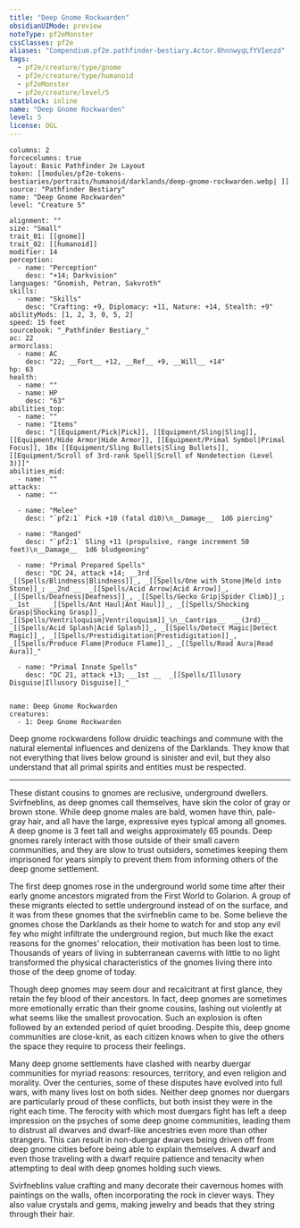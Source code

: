 ```yaml
---
title: "Deep Gnome Rockwarden"
obsidianUIMode: preview
noteType: pf2eMonster
cssClasses: pf2e
aliases: "Compendium.pf2e.pathfinder-bestiary.Actor.0hnnwyqLfYVIenzd" 
tags:
  - pf2e/creature/type/gnome
  - pf2e/creature/type/humanoid
  - pf2eMonster
  - pf2e/creature/level/5
statblock: inline
name: "Deep Gnome Rockwarden"
level: 5
license: OGL
---
```


```statblock
columns: 2
forcecolumns: true
layout: Basic Pathfinder 2e Layout
token: [[modules/pf2e-tokens-bestiaries/portraits/humanoid/darklands/deep-gnome-rockwarden.webp| ]]
source: "Pathfinder Bestiary"
name: "Deep Gnome Rockwarden"
level: "Creature 5"

alignment: ""
size: "Small"
trait_01: [[gnome]]
trait_02: [[humanoid]]
modifier: 14
perception:
  - name: "Perception"
    desc: "+14; Darkvision"
languages: "Gnomish, Petran, Sakvroth"
skills:
  - name: "Skills"
    desc: "Crafting: +9, Diplomacy: +11, Nature: +14, Stealth: +9"
abilityMods: [1, 2, 3, 0, 5, 2]
speed: 15 feet
sourcebook: "_Pathfinder Bestiary_"
ac: 22
armorclass:
  - name: AC
    desc: "22; __Fort__ +12, __Ref__ +9, __Will__ +14"
hp: 63
health:
  - name: ""
  - name: HP
    desc: "63"
abilities_top:
  - name: ""
  - name: "Items"
    desc: "[[Equipment/Pick|Pick]], [[Equipment/Sling|Sling]], [[Equipment/Hide Armor|Hide Armor]], [[Equipment/Primal Symbol|Primal Focus]], 10x [[Equipment/Sling Bullets|Sling Bullets]], [[Equipment/Scroll of 3rd-rank Spell|Scroll of Nondetection (Level 3)]]"
abilities_mid:
  - name: ""
attacks:
  - name: ""

  - name: "Melee"
    desc: "`pf2:1` Pick +10 (fatal d10)\n__Damage__  1d6 piercing"

  - name: "Ranged"
    desc: "`pf2:1` Sling +11 (propulsive, range increment 50 feet)\n__Damage__  1d6 bludgeoning"

  - name: "Primal Prepared Spells"
    desc: "DC 24, attack +14; __3rd __  _[[Spells/Blindness|Blindness]]_, _[[Spells/One with Stone|Meld into Stone]]_; __2nd __  _[[Spells/Acid Arrow|Acid Arrow]]_, _[[Spells/Deafness|Deafness]]_, _[[Spells/Gecko Grip|Spider Climb]]_; __1st __  _[[Spells/Ant Haul|Ant Haul]]_, _[[Spells/Shocking Grasp|Shocking Grasp]]_, _[[Spells/Ventriloquism|Ventriloquism]]_\n__Cantrips__  __(3rd)__ _[[Spells/Acid Splash|Acid Splash]]_, _[[Spells/Detect Magic|Detect Magic]]_, _[[Spells/Prestidigitation|Prestidigitation]]_, _[[Spells/Produce Flame|Produce Flame]]_, _[[Spells/Read Aura|Read Aura]]_"

  - name: "Primal Innate Spells"
    desc: "DC 21, attack +13; __1st __  _[[Spells/Illusory Disguise|Illusory Disguise]]_"
 
```

```encounter-table
name: Deep Gnome Rockwarden
creatures:
  - 1: Deep Gnome Rockwarden
```



Deep gnome rockwardens follow druidic teachings and commune with the natural elemental influences and denizens of the Darklands. They know that not everything that lives below ground is sinister and evil, but they also understand that all primal spirits and entities must be respected.

* * *

These distant cousins to gnomes are reclusive, underground dwellers. Svirfneblins, as deep gnomes call themselves, have skin the color of gray or brown stone. While deep gnome males are bald, women have thin, pale-gray hair, and all have the large, expressive eyes typical among all gnomes. A deep gnome is 3 feet tall and weighs approximately 65 pounds. Deep gnomes rarely interact with those outside of their small cavern communities, and they are slow to trust outsiders, sometimes keeping them imprisoned for years simply to prevent them from informing others of the deep gnome settlement.

The first deep gnomes rose in the underground world some time after their early gnome ancestors migrated from the First World to Golarion. A group of these migrants elected to settle underground instead of on the surface, and it was from these gnomes that the svirfneblin came to be. Some believe the gnomes chose the Darklands as their home to watch for and stop any evil fey who might infiltrate the underground region, but much like the exact reasons for the gnomes' relocation, their motivation has been lost to time. Thousands of years of living in subterranean caverns with little to no light transformed the physical characteristics of the gnomes living there into those of the deep gnome of today.

Though deep gnomes may seem dour and recalcitrant at first glance, they retain the fey blood of their ancestors. In fact, deep gnomes are sometimes more emotionally erratic than their gnome cousins, lashing out violently at what seems like the smallest provocation. Such an explosion is often followed by an extended period of quiet brooding. Despite this, deep gnome communities are close-knit, as each citizen knows when to give the others the space they require to process their feelings.

Many deep gnome settlements have clashed with nearby duergar communities for myriad reasons: resources, territory, and even religion and morality. Over the centuries, some of these disputes have evolved into full wars, with many lives lost on both sides. Neither deep gnomes nor duergars are particularly proud of these conflicts, but both insist they were in the right each time. The ferocity with which most duergars fight has left a deep impression on the psyches of some deep gnome communities, leading them to distrust all dwarves and dwarf-like ancestries even more than other strangers. This can result in non-duergar dwarves being driven off from deep gnome cities before being able to explain themselves. A dwarf and even those traveling with a dwarf require patience and tenacity when attempting to deal with deep gnomes holding such views.

Svirfneblins value crafting and many decorate their cavernous homes with paintings on the walls, often incorporating the rock in clever ways. They also value crystals and gems, making jewelry and beads that they string through their hair.
